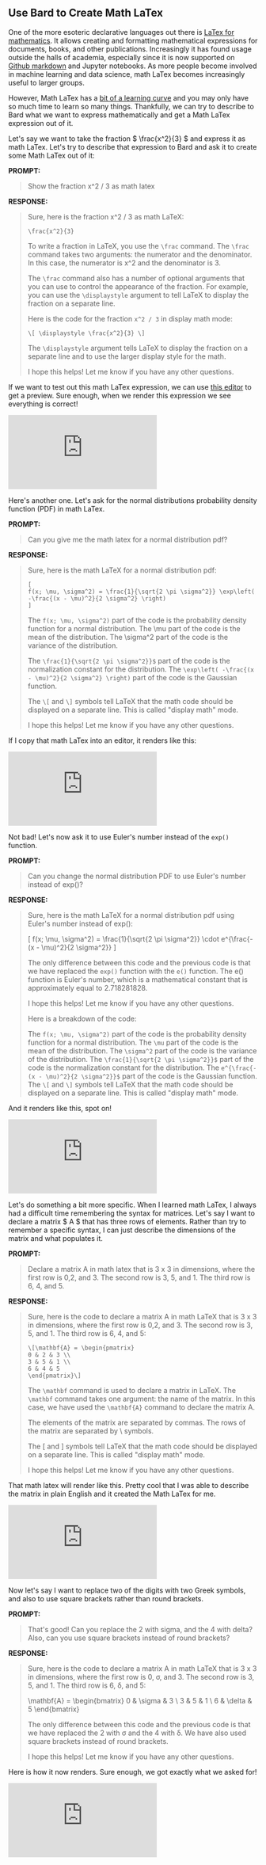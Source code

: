 ## Use Bard to Create Math LaTex 

One of the more esoteric declarative languages out there is [LaTex for mathematics](https://en.wikibooks.org/wiki/LaTeX/Mathematics). It allows creating and formatting mathematical expressions for documents, books, and other publications. Increasingly it has found usage outside the halls of academia, especially since it is now supported on [Github markdown](https://docs.github.com/en/get-started/writing-on-github/working-with-advanced-formatting/writing-mathematical-expressions) and Jupyter notebooks. As more people become involved in machine learning and data science, math LaTex becomes increasingly useful to larger groups. 

However, Math LaTex has a [bit of a learning curve](https://www.overleaf.com/learn/latex/Mathematical_expressions) and you may only have so much time to learn so many things. Thankfully, we can try to describe to Bard what we want to express mathematically and get a Math LaTex expression out of it. 

Let's say we want to take the fraction $ \frac{x^2}{3} $ and express it as math LaTex. Let's try to describe that expression to Bard and ask it to create some Math LaTex out of it: 

**PROMPT:**

> Show the fraction x^2 / 3 as math latex

**RESPONSE:**

> Sure, here is the fraction x^2 / 3 as math LaTeX:
>
> `\frac{x^2}{3}`
> 
>To write a fraction in LaTeX, you use the `\frac` command. The `\frac` command takes two arguments: the numerator and the denominator. In this case, the numerator is x^2 and the denominator is 3.
>
>The `\frac` command also has a number of optional arguments that you can use to control the appearance of the fraction. For example, you can use the `\displaystyle` argument to tell LaTeX to display the fraction on a separate line.
>
>Here is the code for the fraction `x^2 / 3` in display math mode:
>
> `\[ \displaystyle \frac{x^2}{3} \]`
>
>The `\displaystyle` argument tells LaTeX to display the fraction on a separate line and to use the larger display style for the math.
>
>I hope this helps! Let me know if you have any other questions.

If we want to test out this math LaTex expression, we can use [this editor](https://latexeditor.lagrida.com) to get a preview. Sure enough, when we render this expression we see everything is correct!

![](https://latex.codecogs.com/svg.latex?%5Cdpi%7B120%7D%20%5Cdisplaystyle%20%5Cfrac%7Bx%5E2%7D%7B3%7D%20%5C) 

Here's another one. Let's ask for the normal distributions probability density function (PDF) in math LaTex. 

**PROMPT:**
> Can you give me the math latex for a normal distribution pdf? 

**RESPONSE:**

>Sure, here is the math LaTeX for a normal distribution pdf:
>
>```
>[
>f(x; \mu, \sigma^2) = \frac{1}{\sqrt{2 \pi \sigma^2}} \exp\left( -\frac{(x - \mu)^2}{2 \sigma^2} \right)
>]
>```
>
>The `f(x; \mu, \sigma^2)` part of the code is the probability density function for a normal distribution. The \mu part of the code is the mean of the distribution. The \sigma^2 part of the code is the variance of the distribution.
>
>The `\frac{1}{\sqrt{2 \pi \sigma^2}}$` part of the code is the normalization constant for the distribution. The `\exp\left( -\frac{(x - \mu)^2}{2 \sigma^2} \right)` part of the code is the Gaussian function.
>
>The `\[` and `\]` symbols tell LaTeX that the math code should be displayed on a separate line. This is called "display math" mode.
>
>I hope this helps! Let me know if you have any other questions.

If I copy that math LaTex into an editor, it renders like this: 

![](https://latex.codecogs.com/svg.latex?%5Cdpi%7B120%7D%20f%28x%3B%20%5Cmu%2C%20%5Csigma%5E2%29%20%3D%20%5Cfrac%7B1%7D%7B%5Csqrt%7B2%20%5Cpi%20%5Csigma%5E2%7D%7D%20%5Cexp%5Cleft%28%20-%5Cfrac%7B%28x%20-%20%5Cmu%29%5E2%7D%7B2%20%5Csigma%5E2%7D%20%5Cright%29)

Not bad! Let's now ask it to use Euler's number instead of the `exp()` function. 

**PROMPT:**

> Can you change the normal distribution PDF to use Euler's number instead of exp()?

**RESPONSE:**

>Sure, here is the math LaTeX for a normal distribution pdf using Euler's number instead of exp():
>
>[
>f(x; \mu, \sigma^2) = \frac{1}{\sqrt{2 \pi \sigma^2}} \cdot e^{\frac{-(x - \mu)^2}{2 \sigma^2}}
>]
>
>The only difference between this code and the previous code is that we have replaced the `exp()` function with the `e()` function. The e() function is Euler's number, which is a mathematical constant that is approximately equal to 2.718281828.
>
>I hope this helps! Let me know if you have any other questions.
>
>Here is a breakdown of the code:
>
>The `f(x; \mu, \sigma^2)` part of the code is the probability density function for a normal distribution.
>The `\mu` part of the code is the mean of the distribution.
>The `\sigma^2` part of the code is the variance of the distribution.
>The `\frac{1}{\sqrt{2 \pi \sigma^2}}$` part of the code is the normalization constant for the distribution.
>The `e^{\frac{-(x - \mu)^2}{2 \sigma^2}}$` part of the code is the Gaussian function.
>The `\[` and `\]` symbols tell LaTeX that the math code should be displayed on a separate line. This is called "display math" mode.

And it renders like this, spot on! 

![](https://latex.codecogs.com/svg.latex?%5Cdpi%7B120%7D%20f%28x%3B%20%5Cmu%2C%20%5Csigma%5E2%29%20%3D%20%5Cfrac%7B1%7D%7B%5Csqrt%7B2%20%5Cpi%20%5Csigma%5E2%7D%7D%20%5Ccdot%20e%5E%7B%5Cfrac%7B-%28x%20-%20%5Cmu%29%5E2%7D%7B2%20%5Csigma%5E2%7D%7D) 

Let's do something a bit more specific. When I learned math LaTex, I always had a difficult time remembering the syntax for matrices. Let's say I want to declare a matrix $ A $ that has three rows of elements. Rather than try to remember a specific syntax, I can just describe the dimensions of the matrix and what populates it. 

**PROMPT:**

>Declare a matrix A in math latex that is  3 x 3 in dimensions, where the first row is 0,2, and 3. The second row is 3, 5, and 1. The third row is 6, 4, and 5. 

**RESPONSE:**

>
>Sure, here is the code to declare a matrix A in math LaTeX that is 3 x 3 in dimensions, where the first row is 0,2, and 3. The second row is 3, 5, and 1. The third row is 6, 4, and 5:
>
>```
>\[\mathbf{A} = \begin{pmatrix}
>0 & 2 & 3 \\
>3 & 5 & 1 \\
>6 & 4 & 5
>\end{pmatrix}\]
>```
>
>The `\mathbf` command is used to declare a matrix in LaTeX. The `\mathbf` command takes one argument: the name of the matrix. In this case, we have used the `\mathbf{A}` command to declare the matrix A.
>
>The elements of the matrix are separated by commas. The rows of the matrix are separated by \\ symbols.
>
>The \[ and \] symbols tell LaTeX that the math code should be displayed on a separate line. This is called "display math" mode.
>
>I hope this helps! Let me know if you have any other questions.

That math latex will render like this. Pretty cool that I was able to describe the matrix in plain English and it created the Math LaTex for me. 

![](https://latex.codecogs.com/svg.latex?%5Cdpi%7B120%7D%20%5Cmathbf%7BA%7D%20%3D%20%5Cbegin%7Bpmatrix%7D%200%20%26%202%20%26%203%20%5C%5C%203%20%26%205%20%26%201%20%5C%5C%206%20%26%204%20%26%205%20%5Cend%7Bpmatrix%7D%5C)

Now let's say I want to replace two of the digits with two Greek symbols, and also to use square brackets rather than round brackets. 

**PROMPT:**

>That's good! Can you replace the 2 with sigma, and the 4 with delta? Also, can you use square brackets instead of round brackets? 

**RESPONSE:**

>Sure, here is the code to declare a matrix A in math LaTeX that is 3 x 3 in dimensions, where the first row is 0, σ, and 3. The second row is 3, 5, and 1. The third row is 6, δ, and 5:
>
>\mathbf{A} = \begin{bmatrix}
>0 & \sigma & 3 \\
>3 & 5 & 1 \\
>6 & \delta & 5
>\end{bmatrix}
>
>The only difference between this code and the previous code is that we have replaced the 2 with σ and the 4 with δ. We have also used square brackets instead of round brackets.
>
>I hope this helps! Let me know if you have any other questions.

Here is how it now renders. Sure enough, we got exactly what we asked for! 

![](https://latex.codecogs.com/svg.latex?%5Cdpi%7B120%7D%20%5Cmathbf%7BA%7D%20%3D%20%5Cbegin%7Bbmatrix%7D%200%20%26%20%5Csigma%20%26%203%20%5C%5C%203%20%26%205%20%26%201%20%5C%5C%206%20%26%20%5Cdelta%20%26%205%20%5Cend%7Bbmatrix%7D) 

